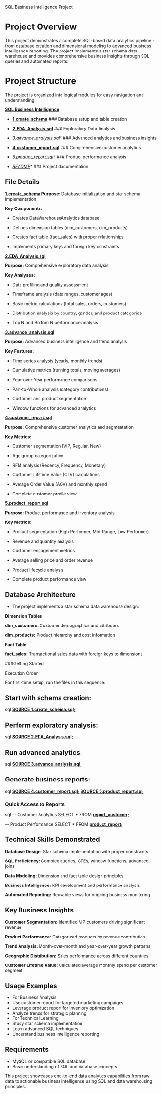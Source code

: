 SQL Business Intelligence Project
# Project Overview
This project demonstrates a complete SQL-based data analytics pipeline - from database creation and dimensional modeling to advanced business intelligence reporting. The project implements a star schema data warehouse and provides comprehensive business insights through SQL queries and automated reports.

# Project Structure
The project is organized into logical modules for easy navigation and understanding:

 **[SQL Business Intelligence](./sql-business-intelligence/)**

- **[1.create_schema](./advance_analysis/create_schema.sql)**             ### Database setup and table creation

-  **[2.EDA_Analysis.sql](./advance_analysis/EDA_Analysis.sql)**           ### Exploratory Data Analysis
   
-  *[3.advance_analysis.sql](./advance_analysis/advance_analysis.sql)**   ### Advanced analytics and business insights
  
-  **[4.customer_report.sql](./advance_analysis/customer_report.sql)**     ### Comprehensive customer analytics
  
-  *[5.product_report.sql](./advance_analysis/product_report)**           ### Product performance analysis
  
-  *[README](./README.md)**                                               ### Project documentation
  

## File Details
**[1.create_schema](./advance_analysis/create_schema.sql)**
**Purpose:** Database initialization and star schema implementation

**Key Components:**

- Creates DataWarehouseAnalytics database

- Defines dimension tables (dim_customers, dim_products)

- Creates fact table (fact_sales) with proper relationships

- Implements primary keys and foreign key constraints

**[2.EDA_Analysis.sql](./advance_analysis/EDA_Analysis.sql)**

**Purpose:** Comprehensive exploratory data analysis

**Key Analyses:**

- Data profiling and quality assessment

- Timeframe analysis (date ranges, customer ages)

- Basic metric calculations (total sales, orders, customers)

- Distribution analysis by country, gender, and product categories

- Top N and Bottom N performance analysis

**[3.advance_analysis.sql](./advance_analysis/advance_analysis.sql)**

**Purpose:** Advanced business intelligence and trend analysis

**Key Features:**

- Time series analysis (yearly, monthly trends)

- Cumulative metrics (running totals, moving averages)

- Year-over-Year performance comparisons

- Part-to-Whole analysis (category contributions)

- Customer and product segmentation

- Window functions for advanced analytics

**[4.customer_report.sql](./advance_analysis/customer_report.sql)**

**Purpose:** Comprehensive customer analytics and segmentation

**Key Metrics:**

- Customer segmentation (VIP, Regular, New)

- Age group categorization

- RFM analysis (Recency, Frequency, Monetary)

- Customer Lifetime Value (CLV) calculations

- Average Order Value (AOV) and monthly spend

- Complete customer profile view

**[5.product_report.sql](./advance_analysis/product_report)**

**Purpose:** Product performance and inventory analysis

**Key Metrics:**

- Product segmentation (High Performer, Mid-Range, Low Performer)

- Revenue and quantity analysis

- Customer engagement metrics

- Average selling price and order revenue

- Product lifecycle analysis

- Complete product performance view

## Database Architecture
- The project implements a star schema data warehouse design:

**Dimension Tables**

**dim_customers:** Customer demographics and attributes

**dim_products:** Product hierarchy and cost information

**Fact Table**

**fact_sales:** Transactional sales data with foreign keys to dimensions

###Getting Started

Execution Order

For first-time setup, run the files in this sequence:

## Start with schema creation:

sql
 **[SOURCE 1.create_schema.sql;](./advance_analysis/create_schema.sql)**

## Perform exploratory analysis:

sql
 **[SOURCE 2.EDA_Analysis.sql;](./advance_analysis/EDA_Analysis.sql)**

## Run advanced analytics:

sql
 **[SOURCE 3.advance_analysis.sql;](./advance_analysis/advance_analysis.sql)**

## Generate business reports:

sql
 **[SOURCE 4.customer_report.sql;](./advance_analysis/customer_report.sql)**
 **[SOURCE 5.product_report.sql;](./advance_analysis/product_report)**

### Quick Access to Reports
sql
-- Customer Analytics
SELECT * FROM **[report_customer;](./advance_analysis/customer_report.sql)**

-- Product Performance
SELECT * FROM **[product_report;](./advance_analysis/product_report)**

## Technical Skills Demonstrated

**Database Design:** Star schema implementation with proper constraints

**SQL Proficiency:** Complex queries, CTEs, window functions, advanced joins

**Data Modeling:** Dimension and fact table design principles

**Business Intelligence:** KPI development and performance analysis

**Automated Reporting:** Reusable views for ongoing business monitoring

## Key Business Insights

**Customer Segmentation:** Identified VIP customers driving significant revenue

**Product Performance:** Categorized products by revenue contribution

**Trend Analysis:** Month-over-month and year-over-year growth patterns

**Geographic Distribution:** Sales performance across different countries

**Customer Lifetime Value:** Calculated average monthly spend per customer segment

## Usage Examples
- For Business Analysis
- Use customer report for targeted marketing campaigns
- Leverage product report for inventory optimization
- Analyze trends for strategic planning
- For Technical Learning
- Study star schema implementation
- Learn advanced SQL techniques
- Understand business intelligence reporting

## Requirements
- MySQL or compatible SQL database
- Basic understanding of SQL and database concepts

This project showcases end-to-end data analytics capabilities from raw data to actionable business intelligence using SQL and data warehousing principles.
